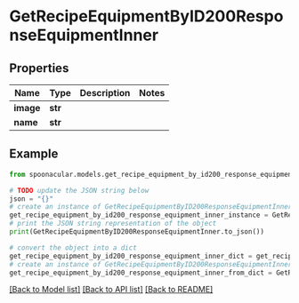 # GetRecipeEquipmentByID200ResponseEquipmentInner


## Properties

Name | Type | Description | Notes
------------ | ------------- | ------------- | -------------
**image** | **str** |  | 
**name** | **str** |  | 

## Example

```python
from spoonacular.models.get_recipe_equipment_by_id200_response_equipment_inner import GetRecipeEquipmentByID200ResponseEquipmentInner

# TODO update the JSON string below
json = "{}"
# create an instance of GetRecipeEquipmentByID200ResponseEquipmentInner from a JSON string
get_recipe_equipment_by_id200_response_equipment_inner_instance = GetRecipeEquipmentByID200ResponseEquipmentInner.from_json(json)
# print the JSON string representation of the object
print(GetRecipeEquipmentByID200ResponseEquipmentInner.to_json())

# convert the object into a dict
get_recipe_equipment_by_id200_response_equipment_inner_dict = get_recipe_equipment_by_id200_response_equipment_inner_instance.to_dict()
# create an instance of GetRecipeEquipmentByID200ResponseEquipmentInner from a dict
get_recipe_equipment_by_id200_response_equipment_inner_from_dict = GetRecipeEquipmentByID200ResponseEquipmentInner.from_dict(get_recipe_equipment_by_id200_response_equipment_inner_dict)
```
[[Back to Model list]](../README.md#documentation-for-models) [[Back to API list]](../README.md#documentation-for-api-endpoints) [[Back to README]](../README.md)


